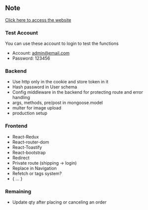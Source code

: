 ## Note

[Click here to access the website](https://proshop-l9q8.onrender.com/)

### Test Account

You can use these account to login to test the functions

-   Account: admin@email.com
-   Password: 123456

### Backend

-   Use http only in the cookie and store token in it
-   Hash password in User schema
-   Config middleware in the backend for protecting route and error handling
-   args, methods, pre/post in mongoose.model
-   multer for image upload
-   production setup

### Frontend

-   React-Redux
-   React-router-dom
-   React-Toastify
-   React-bootstrap
-   Redirect
-   Private route (shipping -> login)
-   Replace in Navigation
-   Refetch or tags system?
-   { ... }

### Remaining

-   Update qty after placing or canceling an order
